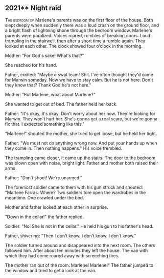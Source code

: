 
## **2021**** Night raid

<span style="font-variant:small-caps;">The bedroom of </span> Marlene's parents was on the first floor of the house.
Both slept deeply when suddenly there was a loud crash on the ground floor, and a bright flash of lightning shone through the bedroom window.
Marlene's parents were paralized.
Voices roared, rumbles of breaking doors.
Loud trampling in the stairwell, then after a short time a rumble again.
They looked at each other.
The clock showed four o'clock in the morning.

Mother: "For God's sake! What's that?"

She reached for his hand.

Father, excited: "Maybe a swat team!
Shit.
I've often thought they'd come for Marwin someday.
Now we have to stay calm.
But he is not here.
Don't they know that?
Thank God he's not here."

Mother: "But Marlene, what about Marlene?"

She wanted to get out of bed.
The father held her back.

Father: "It's okay, it's okay.
Don't worry about her now.
They're looking for Marwin.
They won't hurt her.
She's gonna get a real scare, but we're gonna fix that.
I expected something like this."

"Marlene!" shouted the mother, she tried to get loose, but he held her tight.

Father: "We must not do anything wrong now.
And put your hands up when they come in.
Then nothing happens."
His voice trembled.

The trampling came closer, it came up the stairs.
The door to the bedroom was blown open with noise, bright light.
Father and mother both raised their arms.

Father: "Don't shoot! We're unarmed."

The foremost soldier came to them with his gun struck and shouted: "Marlene Farras.
Where? Two soldiers tore open the wardrobes in the meantime.
One crawled under the bed.

Mother and father looked at each other in surprise.

"Down in the cellar!" the father replied.

Soldier: "No! She is not in the cellar."
He held his gun to his father's head.

Father, shivering: "Then I don't know.
I don't know.
I don't know."

The soldier turned around and disappeared into the next room.
The others followed him.
After about ten minutes they left the house.
The van with which they had come roared away with screeching tires.

The mother ran out of the room: Marlene! Marlene!"
The father jumped to the window and tried to get a look at the van.


